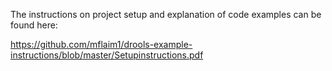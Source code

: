 The instructions on project setup and explanation of code examples can be found here:

https://github.com/mflaim1/drools-example-instructions/blob/master/Setupinstructions.pdf
